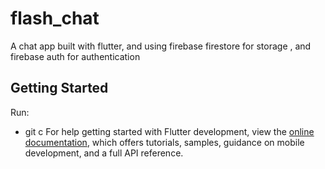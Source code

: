# flash_chat

A chat app built with flutter, and using firebase firestore for storage , and firebase auth for authentication

## Getting Started

Run:
- git c
For help getting started with Flutter development, view the
[online documentation](https://docs.flutter.dev/), which offers tutorials,
samples, guidance on mobile development, and a full API reference.
